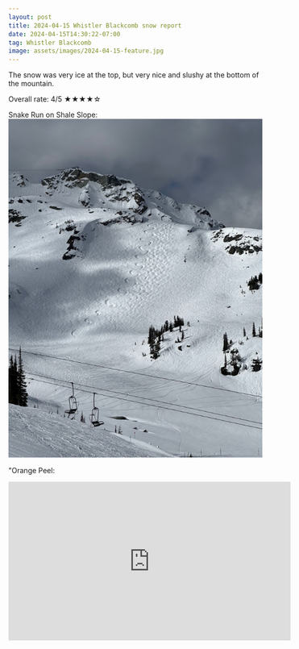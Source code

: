 ```yaml
---
layout: post
title: 2024-04-15 Whistler Blackcomb snow report
date: 2024-04-15T14:30:22-07:00
tag: Whistler Blackcomb
image: assets/images/2024-04-15-feature.jpg
---
```


The snow was very ice at the top, but very nice and slushy at the bottom of the mountain.

Overall rate: 4/5 ★★★★☆

Snake Run on Shale Slope:
![](/assets/images/2024-04-15-snake-run-on-shale-slope.jpg)

"Orange Peel:
<iframe width="560" height="315" src="https://www.youtube.com/embed/Sp2sOf7ChQE?si=Ob-fDiEcg_p-L2ae&hl=en" title="YouTube video player" frameborder="0" allow="accelerometer; autoplay; clipboard-write; encrypted-media; gyroscope; picture-in-picture; web-share" referrerpolicy="strict-origin-when-cross-origin" allowfullscreen></iframe>
